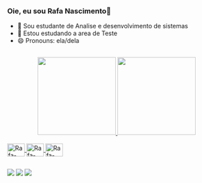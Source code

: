 ### Oie, eu sou Rafa Nascimento👋


- 🔭 Sou estudante de Analise e desenvolvimento de sistemas
- 🌱 Estou estudando a area de Teste
- 😄 Pronouns: ela/dela

##

<div align="center">
  <a href="https://github.com/RafaelaLDN">
  <img height="180em" src="https://github-readme-stats.vercel.app/api?username=RafaelaLDN&show_icons=true&theme=cobalt&include_all_commits=true&count_private=true"/>
  <img height="180em" src="https://github-readme-stats.vercel.app/api/top-langs/?username=RafaelaLDN&layout=compact&langs_count=7&theme=cobalt"/>
</div>
<div style="display: inline_block"><br>
  <img align="center" alt="Rafa-Cumcumber" height="30" width="40"  src="https://cdn.jsdelivr.net/gh/devicons/devicon/icons/cucumber/cucumber-plain.svg" />
  <img align="center" alt="Rafa-Selenium" height="30" width="40"  src="https://cdn.jsdelivr.net/gh/devicons/devicon/icons/selenium/selenium-original.svg" />
  <img align="center" alt="Rafa-Java" height="30" width="40" src="https://cdn.jsdelivr.net/gh/devicons/devicon/icons/java/java-original-wordmark.svg" />
     
</div>
 
 ##
  
  <div>
   
  <a href="https://instagram.com/rafaanascimeento" target="_blank"><img src="https://img.shields.io/badge/-Instagram-%23E4405F?style=for-the-badge&logo=instagram&logoColor=white" target="_blank"></a>
 	<a href = "mailto:contatorafaela.bam@gmail.com"><img src="https://img.shields.io/badge/-Gmail-%23333?style=for-the-badge&logo=gmail&logoColor=white" target="_blank"></a>
  <a href="https://www.linkedin.com/in/rafaela-nascimento-1b588b68/" target="_blank"><img src="https://img.shields.io/badge/-LinkedIn-%230077B5?style=for-the-badge&logo=linkedin&logoColor=white" target="_blank"></a> 
  
  </div>
